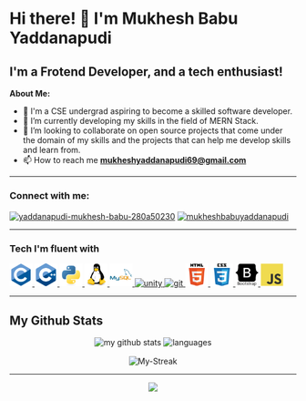 <h1 align="left">Hi there! 👋 I'm Mukhesh Babu Yaddanapudi</h1>
<h2 align="left">I'm a Frotend Developer, and a tech enthusiast!</h2>
<!-- <h2 align="left"> I'm <a href="https://github.com/mukheshbabu">Yaddanapudi Mukhesh Babu</a> </h2> -->


<strong align="left">About Me:</strong>
- 🏦 I'm a CSE undergrad aspiring to become a skilled software developer.
- 🌱 I’m currently developing my skills in the field of MERN Stack.
- 👯 I’m looking to collaborate on open source projects that come under the domain of my skills and the projects that can help me develop skills and learn from.
- 📫 How to reach me **mukheshyaddanapudi69@gmail.com**

<hr>

<h3 align="left">Connect with me:</h3>
<p align="left">
<a href="https://www.linkedin.com/in/yaddanapudi-mukhesh-babu-280a50230/" target="blank"><img align="center" src="https://raw.githubusercontent.com/rahuldkjain/github-profile-readme-generator/master/src/images/icons/Social/linked-in-alt.svg" alt="yaddanapudi-mukhesh-babu-280a50230" height="30" width="40" /></a>
<a href="https://instagram.com/mukheshbabuyaddanapudi" target="blank"><img align="center" src="https://raw.githubusercontent.com/rahuldkjain/github-profile-readme-generator/master/src/images/icons/Social/instagram.svg" alt="mukheshbabuyaddanapudi" height="30" width="40" /></a>
</p>

<hr>

<h3 align="left">Tech I'm fluent with</h3>
<p align="left"> 
    <a href="https://www.cprogramming.com/" target="_blank" rel="noreferrer"> <img src="https://raw.githubusercontent.com/devicons/devicon/master/icons/c/c-original.svg" alt="c" width="40" height="40"/> </a> 
    <a href="https://www.w3schools.com/cpp/" target="_blank" rel="noreferrer"> <img src="https://raw.githubusercontent.com/devicons/devicon/master/icons/cplusplus/cplusplus-original.svg" alt="cplusplus" width="40" height="40"/> </a> 
    <a href="https://www.python.org" target="_blank" rel="noreferrer"> <img src="https://raw.githubusercontent.com/devicons/devicon/master/icons/python/python-original.svg" alt="python" width="40" height="40"/> </a> 
    <a href="https://www.linux.org/" target="_blank" rel="noreferrer"> <img src="https://raw.githubusercontent.com/devicons/devicon/master/icons/linux/linux-original.svg" alt="linux" width="40" height="40"/> </a> 
    <a href="https://www.mysql.com/" target="_blank" rel="noreferrer"> <img src="https://raw.githubusercontent.com/devicons/devicon/master/icons/mysql/mysql-original-wordmark.svg" alt="mysql" width="40" height="40"/> </a> 
    <a href="https://unity.com/" target="_blank" rel="noreferrer"> <img src="https://www.vectorlogo.zone/logos/unity3d/unity3d-icon.svg" alt="unity" width="40" height="40"/> </a>
    <a href="https://git-scm.com/" target="_blank" rel="noreferrer"> <img src="https://www.vectorlogo.zone/logos/git-scm/git-scm-icon.svg" alt="git" width="40" height="40"/> </a> 
    <a href="https://www.w3.org/html/" target="_blank" rel="noreferrer"> <img src="https://raw.githubusercontent.com/devicons/devicon/master/icons/html5/html5-original-wordmark.svg" alt="html5" width="40" height="40"/> </a> 
    <a href="https://www.w3schools.com/css/" target="_blank" rel="noreferrer"> <img src="https://raw.githubusercontent.com/devicons/devicon/master/icons/css3/css3-original-wordmark.svg" alt="css3" width="40" height="40"/> </a>
    <a href="https://getbootstrap.com" target="_blank" rel="noreferrer"> <img src="https://raw.githubusercontent.com/devicons/devicon/master/icons/bootstrap/bootstrap-plain-wordmark.svg" alt="bootstrap" width="40" height="40"/> </a>
    <a href="https://developer.mozilla.org/en-US/docs/Web/JavaScript" target="_blank" rel="noreferrer"> <img src="https://raw.githubusercontent.com/devicons/devicon/master/icons/javascript/javascript-original.svg" alt="javascript" width="40" height="40"/> </a> 
</p>
<hr>


<h2 align="left">My Github Stats </h2>
<p align="center">
<img src="https://github-readme-stats.vercel.app/api?username=mukheshbabu&show_icons=true&line_height=21&theme=transparent" alt="my github stats" width="480"/>&nbsp;<img src="https://github-readme-stats.vercel.app/api/top-langs/?username=mukheshbabu&layout=compact&theme=transparent" alt="languages" height="165">
</p>
<p align="center"><img align="center" src="https://github-readme-streak-stats.herokuapp.com/?user=mukheshbabu&layout=compact&theme=transparent" alt="My-Streak" /> 
</p>
<hr>

<div align="center">
  <img src="https://profile-counter.glitch.me/mukheshbabu/count.svg?"  />
</div>

